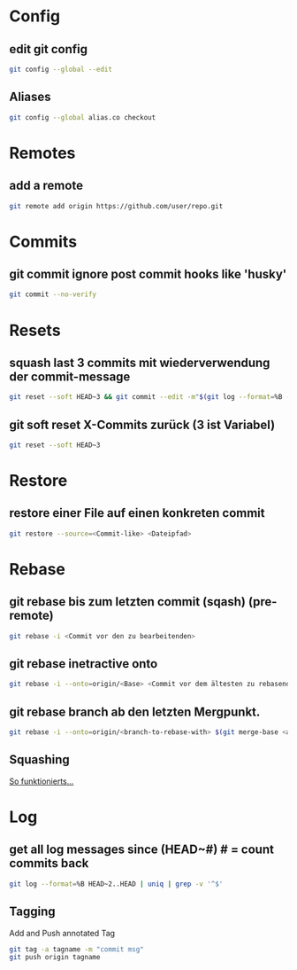 # Config
## edit git config
```bash
git config --global --edit
```
## Aliases
```bash
git config --global alias.co checkout
```
# Remotes
## add a remote
```bash
git remote add origin https://github.com/user/repo.git
```
# Commits
## git commit ignore post commit hooks like 'husky'
```bash
git commit --no-verify
```

# Resets
## squash last 3 commits mit wiederverwendung der commit-message
```bash
git reset --soft HEAD~3 && git commit --edit -m"$(git log --format=%B --reverse HEAD..HEAD@{1})"
```

## git soft reset X-Commits zurück (3 ist Variabel)
```bash
git reset --soft HEAD~3
```

# Restore
## restore einer File auf einen konkreten commit
```bash
git restore --source=<Commit-like> <Dateipfad>
```

# Rebase
## git rebase bis zum letzten commit (sqash) (pre-remote)
```bash
git rebase -i <Commit vor den zu bearbeitenden>
```

## git rebase inetractive onto
```bash
git rebase -i --onto=origin/<Base> <Commit vor dem ältesten zu rebasenden>
```

## git rebase branch ab den letzten Mergpunkt.
```bash 
git rebase -i --onto=origin/<branch-to-rebase-with> $(git merge-base <actual-local-branch> <branch-to-rebase-with>)
```

## Squashing
[So funktionierts...](https://www.internalpointers.com/post/squash-commits-into-one-git)

# Log
## get all log messages since (HEAD~#) # = count commits back
```bash
git log --format=%B HEAD~2..HEAD | uniq | grep -v '^$'
 ```

## Tagging
Add and Push annotated Tag
```bash
git tag -a tagname -m "commit msg"
git push origin tagname
```
